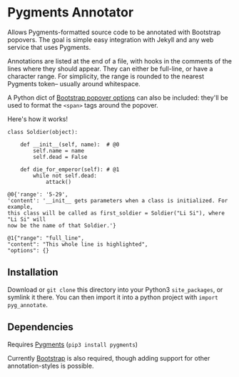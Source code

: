 Pygments Annotator
==================

Allows Pygments-formatted source code to be annotated with Bootstrap popovers.
The goal is simple easy integration with Jekyll and any web service that uses
Pygments.

Annotations are listed at the end of a file, with hooks in the comments of the
lines where they should appear. They can either be full-line, or have a 
character range. For simplicity, the range is rounded to the nearest Pygments 
token– usually around whitespace. 

A Python dict of [Bootstrap popover options](http://getbootstrap.com/javascript/ 
"Bootstrap popover options") can also be included: they'll be used to format
the `<span>` tags around the popover.

Here's how it works!

    class Soldier(object):

        def __init__(self, name):  # @0
            self.name = name
            self.dead = False

        def die_for_emperor(self): # @1
            while not self.dead:
                attack()

    @0{'range': '5-29', 
    'content': '__init__ gets parameters when a class is initialized. For example, 
    this class will be called as first_soldier = Soldier("Li Si"), where "Li Si" will 
    now be the name of that Soldier.'}

    @1{"range": "full_line",
    "content": "This whole line is highlighted",
    "options": {}


Installation
------------
Download or `git clone` this directory into your Python3 `site_packages`, or
symlink it there. You can then import it into a python project with `import 
pyg_annotate`.

Dependencies
------------
Requires [Pygments](http://pygments.org/) (`pip3 install pygments`)

Currently [Bootstrap](http://getbootstrap.com/) is also required, though adding
support for other annotation-styles is possible.
